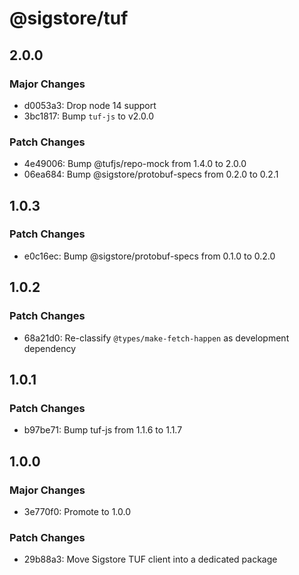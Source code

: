 # @sigstore/tuf

## 2.0.0

### Major Changes

- d0053a3: Drop node 14 support
- 3bc1817: Bump `tuf-js` to v2.0.0

### Patch Changes

- 4e49006: Bump @tufjs/repo-mock from 1.4.0 to 2.0.0
- 06ea684: Bump @sigstore/protobuf-specs from 0.2.0 to 0.2.1

## 1.0.3

### Patch Changes

- e0c16ec: Bump @sigstore/protobuf-specs from 0.1.0 to 0.2.0

## 1.0.2

### Patch Changes

- 68a21d0: Re-classify `@types/make-fetch-happen` as development dependency

## 1.0.1

### Patch Changes

- b97be71: Bump tuf-js from 1.1.6 to 1.1.7

## 1.0.0

### Major Changes

- 3e770f0: Promote to 1.0.0

### Patch Changes

- 29b88a3: Move Sigstore TUF client into a dedicated package
